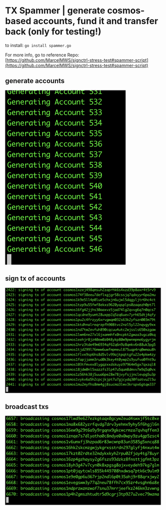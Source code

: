 # TX Spammer | generate cosmos-based accounts, fund it and transfer back (only for testing!)

to install: `go install spammer.go`

For more info, go to reference Repo:
[https://github.com/MarcelMWS/signctrl-stress-test#spammer-script](https://github.com/MarcelMWS/signctrl-stress-test#spammer-script)

## generate accounts

![genacc](assets/genacc.png)

## sign tx of accounts

![signacc](assets/signacc.png)

## broadcast txs

![broadcastacc](assets/broadcastacc.png)
